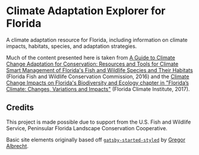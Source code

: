 # Climate Adaptation Explorer for Florida

A climate adaptation resource for Florida, including information on climate impacts, habitats, species, and adaptation strategies.

Much of the content presented here is taken from
[A Guide to Climate Change Adaptation for Conservation: Resources and
Tools for Climate Smart Management of Florida's Fish and Wildlife
Species and Their Habitats](http://www.myfwc.com/media/3794360/adaptation-guide.pdf)
(Florida Fish and Wildlife Conservation Commission, 2016) and the
[Climate Change Impacts on Florida's Biodiversity and
Ecology chapter in "Florida’s Climate: Changes, Variations
and Impacts"](http://floridaclimateinstitute.org/docs/climatebook/Ch12-Stys.pdf) (Florida Climate Institute, 2017).

## Credits

This project is made possible due to support from the U.S. Fish and Wildlife Service, Peninsular Florida Landscape Conservation Cooperative.

Basic site elements originally based off [`gatsby-started-styled`](https://github.com/gregoralbrecht/gatsby-starter-styled) by [Gregor Albrecht](https://github.com/gregoralbrecht).
